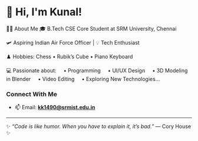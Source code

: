 # 👋 Hi, I'm Kunal!

👨‍🎓 About Me
🎓 B.Tech CSE Core Student at SRM University, Chennai

🛩️ Aspiring Indian Air Force Officer | 💡 Tech Enthusiast

♟️ Hobbies: Chess • Rubik’s Cube • Piano Keyboard

💻 Passionate about:
    • Programming
    • UI/UX Design
    • 3D Modeling in Blender
    • Video Editing
    • Exploring New Technologies...

### Connect With Me
- 📫 Email: **kk1490@srmist.edu.in**

---

✨ _“Code is like humor. When you have to explain it, it’s bad.”_ — Cory House ✨
